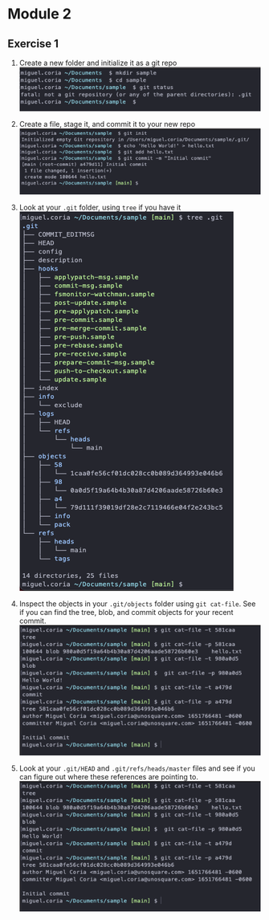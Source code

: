 # Module 2
## Exercise 1  
1. Create a new folder and initialize it as a git repo  
![Exercise 1 - Step 1](https://github.com/Unosquare-CoE-JavaScript/miguel-juarez-coria/blob/main/git-in-depth/assets/images/exercise-1.png "Exercise 1 - Step 1")

2. Create a file, stage it, and commit it to your new repo  
![Exercise 1 - Step 2](https://github.com/Unosquare-CoE-JavaScript/miguel-juarez-coria/blob/main/git-in-depth/assets/images/exercise-2.png "Exercise 1 - Step 2")

3. Look at your `.git` folder, using `tree` if you have it  
![Exercise 1 - Step 3](https://github.com/Unosquare-CoE-JavaScript/miguel-juarez-coria/blob/main/git-in-depth/assets/images/exercise-3.png "Exercise 1 - Step 3")

4. Inspect the objects in your `.git/objects` folder using `git cat-file`. See if you can find the tree, blob, and commit objects for your recent commit.  
![Exercise 1 - Step 4](https://github.com/Unosquare-CoE-JavaScript/miguel-juarez-coria/blob/main/git-in-depth/assets/images/exercise-4.png "Exercise 1 - Step 4")

5. Look at your `.git/HEAD` and `.git/refs/heads/master` files and see if you can figure out where these references are pointing to.  
![Exercise 1 - Step 5](https://github.com/Unosquare-CoE-JavaScript/miguel-juarez-coria/blob/main/git-in-depth/assets/images/exercise-4.png "Exercise 1 - Step 5")
